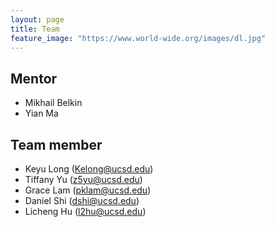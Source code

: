 ```yaml
---
layout: page
title: Team
feature_image: "https://www.world-wide.org/images/dl.jpg"
---
```


## Mentor
* Mikhail Belkin
* Yian Ma

## Team member 
* Keyu Long (Kelong@ucsd.edu)
* Tiffany Yu (z5yu@ucsd.edu)
* Grace Lam (pklam@ucsd.edu)
* Daniel Shi (dshi@ucsd.edu)
* Licheng Hu (l2hu@ucsd.edu)
